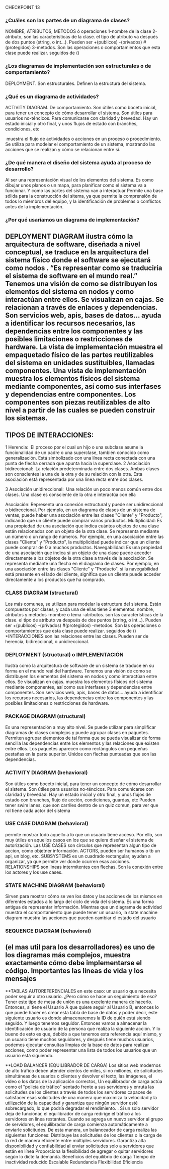 CHECKPOINT 13

### ¿Cuáles son las partes de un diagrama de clases?
NOMBRE, ATRIBUTOS, METODOS ó operaciones
1-nombre de la clase
2-atributo, son las características de la clase. el tipo de atributo va después de dos puntos (string, o int...). Pueden ser +(publicos) -(privados) #(protegidos)
3-metodos. Son las operaciones o comportamientos que esta clase puede realizar. seguidos de ()

### ¿Los diagramas de implementación son estructurales o de comportamiento?
DEPLOYMENT. Son estructurales. Definen la estructura del sistema. 

### ¿Qué es un diagrama de actividades?
ACTIVITY DIAGRAM. De comportamiento. Son útiles como boceto inicial, para tener un concepto de cómo desarrollar el sistema. Son útiles para usuarios no-téncicos.  Para comunicarse con claridad y brevedad.
Hay un estado inicial y otro final, y unos flujos de estado con branches, condiciones, etc

 muestra el flujo de actividades o acciones en un proceso o procedimiento. Se utiliza para modelar el comportamiento de un sistema, mostrando las acciones que se realizan y cómo se relacionan entre sí.

### ¿De qué manera el diseño del sistema ayuda al proceso de desarrollo?
Al ser una representación visual de los elementos del sistema. Es como dibujar unos planos o un mapa, para planificar como el sistema va a funcionar. Y como las partes del sistema van a interactuar
Permite una base sólida para la construcción del sitema, ya que permite la comprensión de todos lo miembros del equipo, y la identificación de problemas o conflictos antes de la implementación.

### ¿Por qué usaríamos un diagrama de implementación?
DEPLOYMENT DIAGRAM ilustra cómo la arquitectura de software, diseñada a nivel conceptual, se traduce en la arquitectura del sistema físico donde el software se ejecutará como nodos .
“Es representar como se traduciría el sistema de software en el mundo real.”
Tenemos una visión de como se distribuyen los elementos del sistema en nodos y como interactúan entre ellos. Se visualizan en cajas.
Se relacionan a través de enlaces y dependencias. Son servicios web, apis, bases de datos...
ayuda a identificar los recursos necesarios, las dependencias entre los componentes y las posibles limitaciones o restricciones de hardware.
La vista de implementación muestra el empaquetado físico de las partes reutilizables del sistema en unidades sustituibles, llamadas componentes. Una vista de implementación muestra los elementos físicos del sistema mediante componentes, así como sus interfases y dependencias entre componentes. Los componentes son piezas reutilizables de alto nivel a partir de las cuales se pueden construir los sistemas.
----
## TIPOS DE INTERACCIONES:
1 Herencia:
 El proceso por el cual un hijo o una subclase asume la funcionalidad de un padre o una superclase, también conocido como generalización. Está simbolizado con una línea recta conectada con una punta de flecha cerrada que apunta hacia la superclase.
2 Asociación bidireccional:
 La relación predeterminada entre dos clases. Ambas clases son conscientes la una de la otra y de su relación con la otra. Esta asociación está representada por una línea recta entre dos clases.

3 Asociación unidireccional:
 Una relación un poco menos común entre dos clases. Una clase es consciente de la otra e interactúa con ella

Asociación: Representa una conexión estructural y puede ser unidireccional o bidireccional. Por ejemplo, en un diagrama de clases de un sistema de ventas, puede haber una asociación entre las clases "Cliente" y "Producto", indicando que un cliente puede comprar varios productos.
Multiplicidad: Es una propiedad de una asociación que indica cuántos objetos de una clase están relacionados con un objeto de la otra clase. Se representa mediante un número o un rango de números. Por ejemplo, en una asociación entre las clases "Cliente" y "Producto", la multiplicidad puede indicar que un cliente puede comprar de 0 a muchos productos.
Navegabilidad: Es una propiedad de una asociación que indica si un objeto de una clase puede acceder directamente a los objetos de la otra clase a través de la asociación. Se representa mediante una flecha en el diagrama de clases. Por ejemplo, en una asociación entre las clases "Cliente" y "Producto", si la navegabilidad está presente en el lado del cliente, significa que un cliente puede acceder directamente a los productos que ha comprado.

### CLASS DIAGRAM (structural)
Los más comunes, se utilizan para modelar la estructura del sistema. Están compuestos por clases, y cada una de ellas tiene 3 elementos: nombre, atributos y metodos
-nombre o tema
-atributos. son las características de la clase. el tipo de atributo va después de dos puntos (string, o int...). Pueden ser +(publicos) -(privados) #(protegidos)
-metodos. Son las operaciones o comportamientos que esta clase puede realizar. seguidos de ()
*INTERACCIONES son las relaciones entre las clases. Pueden ser de herencia, bidireccional, o unidireccional.

### DEPLOYMENT (structural) o IMPLEMENTACIÓN
Ilustra como la arquitectura de software de un sistema se traduce en su forma en el mundo real del hardware. Tenemos una visión de como se distribuyen los elementos del sistema en nodos y como interactúan entre ellos. Se visualizan en cajas.
muestra los elementos físicos del sistema mediante componentes, así como sus interfases y dependencias entre componentes.
Son servicios web, apis, bases de datos...
ayuda a identificar los recursos necesarios, las dependencias entre los componentes y las posibles limitaciones o restricciones de hardware.

### PACKAGE DIAGRAM (structural)
Es una representación a muy alto nivel. Se puede utilizar para simplificar diagramas de clases complejos y puede agrupar clases en paquetes.
Permiten agrupar elementos de tal forma que se pueda visualizar de forma sencilla las dependencias entre los elementos y las relaciones que existen entre ellos.
Los paquetes aparecen como rectángulos con pequeñas pestañas en la parte superior. Unidos con flechas punteadas que son las dependencias.

### ACTIVITY DIAGRAM (behavioral)
Son útiles como boceto inicial, para tener un concepto de cómo desarrollar el sistema. Son útiles para usuarios no-téncicos.  Para comunicarse con claridad y brevedad.
Hay un estado inicial y otro final, y unos flujos de estado con branches, flujo de acción, condiciones, guardas, etc
Pueden tener swim lanes, que son carriles dentro de un quiz comun, para ver que rol tiene cada actor del sistema
 
### USE CASE DIAGRAM (behavioral)
permite mostrar todo aquello a lo que un usuario tiene acceso. Por ello, son muy útiles en aquellos casos en los que se quiera diseñar el sistema de autorización.
Las USE CASES son círculos que representan algun tipo de accion, como objetner información.
ACTORS, pueden ser humanos o tb un api, un blog, etc.
SUBSYSTEMS es un cuadrado rectangular, ayudan a organizar, ya que permite ver donde ocurren esas acciones.
RELATIONSHIPS son lineas intermitentes con flechas. Son la conexión entre los actores y los use cases.

### STATE MACHINE DIAGRAM (behavioral)
Sirven para mostrar cómo se ven los datos y las acciones de los mismos en diferentes estados a lo largo del ciclo de vida del sistema. Es una forma antigua de representar información.
Mientras que un diagrama de actividad muestra el comportamiento que puede tener un usuario, la state machine diagram muestra las acciones que pueden cambiar el estado del usuario

### SEQUENCE DIAGRAM (behavioral)
(el mas util para los desarrolladores)
es uno de los diagramas más complejos, muestra exactamente cómo debe implementarse el código. Importantes las lineas de vida y los mensajes
---
**TABLAS AUTOREFERENCIALES en este caso: un usuario que necesita poder seguir a otro usuario. ¿Pero cómo se hace un seguimiento de eso? Tener este tipo de mesa de unión es una excelente manera de hacerlo. Entonces, si tiene el Usuario A que quiere seguir al Usuario B, entonces lo que puede hacer es crear esta tabla de base de datos y poder decir, este siguiente usuario es donde almacenaremos la ID de quién está siendo seguido. Y luego tenemos seguidor. Entonces vamos a almacenar la identificación de usuario de la persona que realiza la siguiente acción. Y lo bueno de esto es que, debido a que tenemos esta referencia aquí mismo, y un usuario tiene muchos seguidores, y después tiene muchos usuarios, podemos ejecutar consultas limpias de la base de datos para realizar acciones, como poder representar una lista de todos los usuarios que un usuario está siguiendo.

**LOAD BALANCER 
(EQUILIBRADOR DE CARGA) Los sitios web modernos de alto tráfico deben atender cientos de miles, si no millones, de solicitudes simultáneas de usuarios o clientes y devolver el texto, las imágenes, el vídeo o los datos de la aplicación correctos,
Un equilibrador de carga actúa como el "policía de tráfico" sentado frente a sus servidores y enruta las solicitudes de los clientes a través de todos los servidores capaces de satisfacer esas solicitudes de una manera que maximiza la velocidad y la utilización de la capacidad y garantiza que ningún servidor esté sobrecargado, lo que podría degradar el rendimiento. . Si un solo servidor deja de funcionar, el equilibrador de carga redirige el tráfico a los servidores en línea restantes. Cuando se agrega un nuevo servidor al grupo de servidores, el equilibrador de carga comienza automáticamente a enviarle solicitudes.
De esta manera, un balanceador de carga realiza las siguientes funciones:
Distribuye las solicitudes de los clientes o la carga de la red de manera eficiente entre múltiples servidores. Garantiza alta disponibilidad y confiabilidad al enviar solicitudes solo a servidores que están en línea Proporciona la flexibilidad de agregar o quitar servidores según lo dicte la demanda.
Beneficios del equilibrio de carga Tiempo de inactividad reducido Escalable Redundancia Flexibilidad Eficiencia
